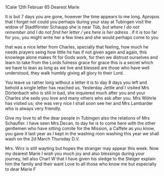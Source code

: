  1Calw 12th Februar 65
Dearest Marie

It is but 7 days you are gone, however the time appears to me long. Apropos that I forget not could you perhaps during your stay at Tubingen visit the widow of Stadtförster Schaupp she is near Tüb<ingen>*, but where I do not remember and I do not find her letter / yes here is her adress <Pfrondorf>*. if it is too far for you, you might write her a few lines and she would perhaps come to you

that was a nice letter from Charles, specially that feeling, how much he needs prayers seing how little he has if not given again and again, this knowlege alone makes fit for Gods work, for then we distrust ourselves and learn to take from the Lords fulness grace for grace this is a secret which we have to lean as long as we live and blessed are those who have well understood, they walk humbly giving all glory to their Lord.

You leave us rather long without a letter it is to day 8 days you left and behold a single letter has reached us. Yesterday Jettle and I visited Mrs Dörtenbach who is still in bad, she inquiered much after you and your Charles she seds you love and many others who ask after you. Mrs Wöhrle has visited us; she was very nice I shall soon see her and Mrs Lambarder who is always very friendly.

Give my love to all the dear people in Tubingen also the relations of Mrs Schaufler. I have seen Mrs Decan, to day he is to come here with the other gentlemen who have sitting comite for the Mission, a Caffele as you know, you gave it last year as I kept in the washing roon washing this year we shall wash on the 2d March Thursday D.V.

Mrs. Wirz is still wayting but hopes the stranger may appear this week. 
Now my dearest Marie I wish you much joy and also blessings during your journey, tell also Charl W that I have given his sledge to the Steiger explain him the family and their want Love to all those who know me but especially to dear Marie F
